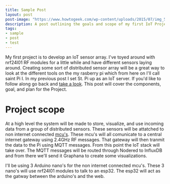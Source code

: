 ```yaml
---
title: Sample Post
layout: post
post-image: "https://www.howtogeek.com/wp-content/uploads/2015/07/img_559f4011b3368.png"
description: A post outlining the goals and scope of my first IoT Project; a distributed sensor array.
tags:
- sample
- post
- test
---
```


My first project is to develop an IoT sensor array. I've toyed around with nrf24l01 RF modules for a little while and have different sensors laying around. Creating some sort of distributed sensor array will be a great way to look at the different tools on the my rasberry pi which from here on I'll call saint Pi I. In my previous post I set St. Pi up as an IoT server. If you'd like to follow along go back and [take a look][TAL1]. This post will cover the components, goal, and plan for the Project.

# Project scope
At a high level the system will be made to store, visualize, and use incoming data from a group of distributed sensors. These sensors will be attatched to non internet connected [mcu's][MCU1]. These mcu's will all comunicate to a central internet gateway using 2.4GHz RF messages. That gateway will then tranmit the data to the Pi using MQTT messages. From this point the IoT stack will take over. The MQTT messages will be routed through Nodered to InfluxDB and from there we'll send it Graphana to create some visualizations.

 I'll be using 3 Arduino nano's for the non internet connected mcu's. These 3 nano's will use nrf24l01 modules to talk to an esp32. The esp32 will act as the gatway between the arduino's and the web.  

[TAL1]: https://archisen.github.io/all_saints_code_repo/blog/rpi-iot-overview
[MCU1]: https://en.wikipedia.org/wiki/Microcontroller 
[E32_MQTT]: https://docs.espressif.com/projects/esp-idf/en/latest/esp32/api-reference/protocols/mqtt.html
[NRD_MQTT]:https://cookbook.nodered.org/mqtt/connect-to-broker